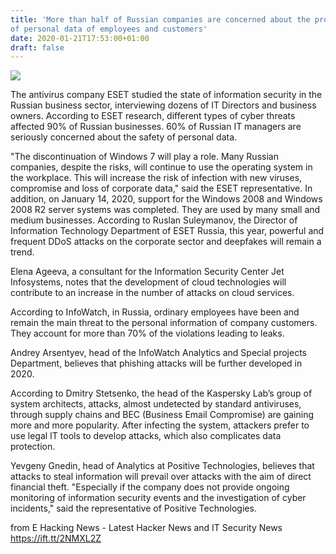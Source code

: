 ```yaml
---
title: 'More than half of Russian companies are concerned about the protection
of personal data of employees and customers'
date: 2020-01-21T17:53:00+01:00
draft: false
---
```


[![](https://1.bp.blogspot.com/-ILlHiKAUtP8/XiceAfAzUdI/AAAAAAAABeY/Vdk--WCB7rEzKCXiwVvOM9i7i0ocSU23gCLcBGAsYHQ/s640/cyber-4610993_1280.jpg)](https://1.bp.blogspot.com/-ILlHiKAUtP8/XiceAfAzUdI/AAAAAAAABeY/Vdk--WCB7rEzKCXiwVvOM9i7i0ocSU23gCLcBGAsYHQ/s1600/cyber-4610993_1280.jpg)

  
The antivirus company ESET studied the state of information security in the Russian business sector, interviewing dozens of IT Directors and business owners. According to ESET research, different types of cyber threats affected 90% of Russian businesses. 60% of Russian IT managers are seriously concerned about the safety of personal data.  
  
"The discontinuation of Windows 7 will play a role. Many Russian companies, despite the risks, will continue to use the operating system in the workplace. This will increase the risk of infection with new viruses, compromise and loss of corporate data," said the ESET representative. In addition, on January 14, 2020, support for the Windows 2008 and Windows 2008 R2 server systems was completed. They are used by many small and medium businesses. According to Ruslan Suleymanov, the Director of Information Technology Department of ESET Russia, this year, powerful and frequent DDoS attacks on the corporate sector and deepfakes will remain a trend.  
  
Elena Ageeva, a consultant for the Information Security Center Jet Infosystems, notes that the development of cloud technologies will contribute to an increase in the number of attacks on cloud services.  
  
According to InfoWatch, in Russia, ordinary employees have been and remain the main threat to the personal information of company customers. They account for more than 70% of the violations leading to leaks.  
  
Andrey Arsentyev, head of the InfoWatch Analytics and Special projects Department, believes that phishing attacks will be further developed in 2020.  
  
According to Dmitry Stetsenko, the head of the Kaspersky Lab’s group of system architects, attacks, almost undetected by standard antiviruses, through supply chains and BEC (Business Email Compromise) are gaining more and more popularity. After infecting the system, attackers prefer to use legal IT tools to develop attacks, which also complicates data protection.  
  
Yevgeny Gnedin, head of Analytics at Positive Technologies, believes that attacks to steal information will prevail over attacks with the aim of direct financial theft. "Especially if the company does not provide ongoing monitoring of information security events and the investigation of cyber incidents," said the representative of Positive Technologies.

  
  
from E Hacking News - Latest Hacker News and IT Security News https://ift.tt/2NMXL2Z